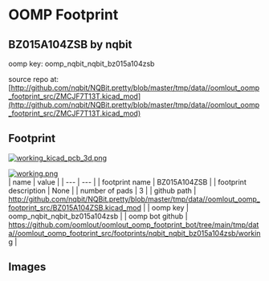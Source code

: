 # OOMP Footprint  
## BZ015A104ZSB  by nqbit  
  
oomp key: oomp_nqbit_nqbit_bz015a104zsb  
  
source repo at: [http://github.com/nqbit/NQBit.pretty/blob/master/tmp/data//oomlout_oomp_footprint_src/ZMCJF7T13T.kicad_mod](http://github.com/nqbit/NQBit.pretty/blob/master/tmp/data//oomlout_oomp_footprint_src/ZMCJF7T13T.kicad_mod)  
## Footprint  
  
[![working_kicad_pcb_3d.png](working_kicad_pcb_3d_600.png)](working_kicad_pcb_3d.png)  
  
[![working.png](working_600.png)](working.png)  
| name | value | 
| --- | --- | 
| footprint name | BZ015A104ZSB | 
| footprint description | None | 
| number of pads | 3 | 
| github path | http://github.com/nqbit/NQBit.pretty/blob/master/tmp/data//oomlout_oomp_footprint_src/BZ015A104ZSB.kicad_mod | 
| oomp key | oomp_nqbit_nqbit_bz015a104zsb | 
| oomp bot github | https://github.com/oomlout/oomlout_oomp_footprint_bot/tree/main/tmp/data//oomlout_oomp_footprint_src/footprints/nqbit_nqbit_bz015a104zsb/working | 
## Images  

